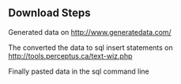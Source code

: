 ## Download Steps

Generated data on http://www.generatedata.com/

The converted the data to sql insert statements on http://tools.perceptus.ca/text-wiz.php

Finally pasted data in the sql command line
